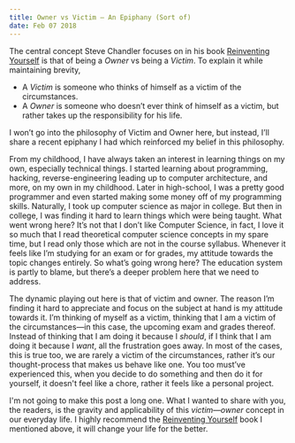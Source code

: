 ```yaml
---
title: Owner vs Victim — An Epiphany (Sort of)
date: Feb 07 2018
---
```


The central concept Steve Chandler focuses on in his book [Reinventing Yourself](https://www.goodreads.com/book/show/93360) is that of being a _Owner_ vs being a _Victim_. To explain it while maintaining brevity,

- A _Victim_ is someone who thinks of himself as a victim of the circumstances.
- A _Owner_ is someone who doesn’t ever think of himself as a victim, but rather takes up the responsibility for his life.

I won’t go into the philosophy of Victim and Owner here, but instead, I’ll share a recent epiphany I had which reinforced my belief in this philosophy.

From my childhood, I have always taken an interest in learning things on my own, especially technical things. I started learning about programming, hacking, reverse-engineering leading up to computer architecture, and more, on my own in my childhood. Later in high-school, I was a pretty good programmer and even started making some money off of my programming skills. Naturally, I took up computer science as major in college. But then in college, I was finding it hard to learn things which were being taught. What went wrong here? It’s not that I don’t like Computer Science, in fact, I love it so much that I read theoretical computer science concepts in my spare time, but I read only those which are not in the course syllabus. Whenever it feels like I’m studying for an exam or for grades, my attitude towards the topic changes entirely. So what’s going wrong here? The education system is partly to blame, but there’s a deeper problem here that we need to address.

The dynamic playing out here is that of victim and owner. The reason I’m finding it hard to appreciate and focus on the subject at hand is my attitude towards it. I’m thinking of myself as a victim, thinking that I am a victim of the circumstances—in this case, the upcoming exam and grades thereof. Instead of thinking that I am doing it because I _should_, if I think that I am doing it because I _want_, all the frustration goes away. In most of the cases, this is true too, we are rarely a victim of the circumstances, rather it’s our thought-process that makes us behave like one. You too must’ve experienced this, when you decide to do something and then do it for yourself, it doesn't feel like a chore, rather it feels like a personal project.

I'm not going to make this post a long one. What I wanted to share with you, the readers, is the gravity and applicability of this _victim—owner_ concept in our everyday life. I highly recommend the [Reinventing Yourself](https://www.goodreads.com/book/show/93360) book I mentioned above, it will change your life for the better.
